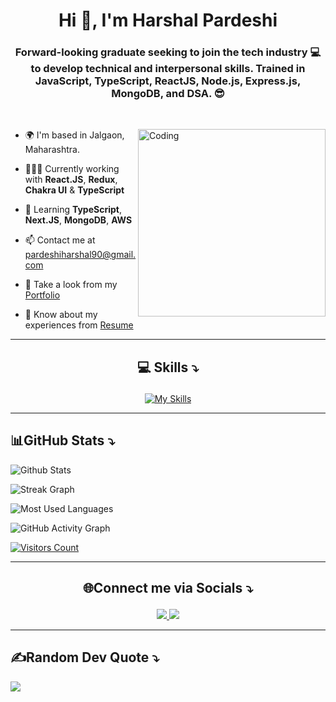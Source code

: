 <h1 align="center">Hi 👋, I'm Harshal Pardeshi</h1>

<h3 align="center">Forward-looking graduate seeking to join the tech industry 💻 to develop technical and interpersonal skills. Trained in JavaScript, TypeScript, ReactJS, Node.js, Express.js, MongoDB, and DSA. 😎</h3>


<br />


<img
  align="right"
  alt="Coding"
  width="300"
src="https://camo.githubusercontent.com/2309797487e5e969659a3b545c96151807b04120a9cc2985f632ec94ba00c9f3/68747470733a2f2f6d656469612e67697068792e636f6d2f6d656469612f53576f536b4e36447854737a71494b4571762f67697068792e676966"
/>

- 🌍 I'm based in Jalgaon, Maharashtra.

- 👨🏼‍💻 Currently working with **React.JS**, **Redux**, **Chakra UI** & **TypeScript**

- 🌱 Learning **TypeScript**, **Next.JS**, **MongoDB**, **AWS**

- 📫 Contact me at pardeshiharshal90@gmail.com

- 💼 Take a look from my [Portfolio](https://hashal890.github.io/)

- 🎇 Know about my experiences from [Resume](https://drive.google.com/file/d/1eo6ZOSHSIb4brjK1_bmFpCNnZJNWavW6/view?usp=sharing)


<hr/>


## <p align="center">💻 Skills ⤵</p>

<p align="center">
  <a href="https://skillicons.dev" align="center">
    <img
      src="https://skillicons.dev/icons?i=react,nodejs,express,mongodb,fastapi,redux,ts,nextjs,aws,js,html,css,bootstrap"
      alt="My Skills"
    />
  </a>
</p>


<hr/>


## 📊GitHub Stats ⤵

![Github Stats](https://github-readme-stats.vercel.app/api?username=Hashal890&theme=react&hide_border=false&include_all_commits=true&count_private=true)

![Streak Graph](https://github-readme-streak-stats.herokuapp.com/?user=Hashal890&theme=react&hide_border=false&include_all_commits=true&count_private=true)

![Most Used Languages](https://github-readme-stats.vercel.app/api/top-langs/?username=Hashal890&layout=compact&theme=react)

![GitHub Activity Graph](https://activity-graph.herokuapp.com/graph?username=Hashal890&include_all_commits=true&count_private=true)

[![Visitors Count](https://visitcount.itsvg.in/api?id=Hashal890&icon=0&color=12)](https://visitcount.itsvg.in)


<hr/>


## <p align="center">🌐Connect me via Socials ⤵</p>

<div align="center">
  <a href="https://www.linkedin.com/in/harshalpardeshi/" target="_blank">
    <img src="https://skillicons.dev/icons?i=linkedin" />
  </a>
  <a href="https://twitter.com/harshal258">
    <img src="https://skillicons.dev/icons?i=twitter" />
  </a>
</div>


<hr/>


## ✍️Random Dev Quote ⤵

![](https://quotes-github-readme.vercel.app/api?type=horizontal&theme=tokyonight)
